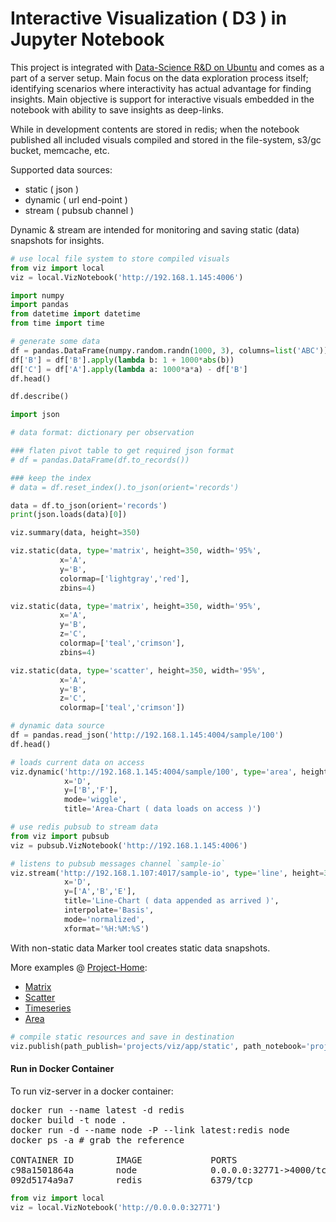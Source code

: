 
# Interactive Visualization ( D3 ) in Jupyter Notebook

This project is integrated with <a href="https://github.com/arcta/server-setup">Data-Science R&amp;D on Ubuntu</a> and comes as a part of a server setup. Main focus on the data exploration process itself; identifying scenarios where interactivity has actual advantage for finding insights. Main objective is support for interactive visuals embedded in the notebook with ability to save insights as deep-links.

While in development contents are stored in redis; when the notebook published all included visuals compiled and stored in the file-system, s3/gc bucket, memcache, etc.

Supported data sources:
* static ( json )
* dynamic ( url end-point )
* stream ( pubsub channel )

Dynamic & stream are intended for monitoring and saving static (data) snapshots for insights.


```python
# use local file system to store compiled visuals
from viz import local
viz = local.VizNotebook('http://192.168.1.145:4006')
```


```python
import numpy
import pandas
from datetime import datetime 
from time import time

# generate some data
df = pandas.DataFrame(numpy.random.randn(1000, 3), columns=list('ABC'))
df['B'] = df['B'].apply(lambda b: 1 + 1000*abs(b))
df['C'] = df['A'].apply(lambda a: 1000*a*a) - df['B']
df.head()
```


```python
df.describe()
```


```python
import json

# data format: dictionary per observation

### flaten pivot table to get required json format
# df = pandas.DataFrame(df.to_records())

### keep the index
# data = df.reset_index().to_json(orient='records')

data = df.to_json(orient='records')
print(json.loads(data)[0])
```


```python
viz.summary(data, height=350)
```


```python
viz.static(data, type='matrix', height=350, width='95%',
           x='A',
           y='B',
           colormap=['lightgray','red'],
           zbins=4)
```


```python
viz.static(data, type='matrix', height=350, width='95%',
           x='A',
           y='B',
           z='C',
           colormap=['teal','crimson'],
           zbins=4)
```


```python
viz.static(data, type='scatter', height=350, width='95%',
           x='A',
           y='B',
           z='C',
           colormap=['teal','crimson'])
```


```python
# dynamic data source
df = pandas.read_json('http://192.168.1.145:4004/sample/100')
df.head()
```


```python
# loads current data on access
viz.dynamic('http://192.168.1.145:4004/sample/100', type='area', height=350, width='100%',
            x='D',
            y=['B','F'],
            mode='wiggle',
            title='Area-Chart ( data loads on access )')
```


```python
# use redis pubsub to stream data
from viz import pubsub
viz = pubsub.VizNotebook('http://192.168.1.145:4006')
```


```python
# listens to pubsub messages channel `sample-io`
viz.stream('http://192.168.1.107:4017/sample-io', type='line', height=350, width='100%',
            x='D',
            y=['A','B','E'],
            title='Line-Chart ( data appended as arrived )',
            interpolate='Basis',
            mode='normalized',
            xformat='%H:%M:%S')
```

With non-static data Marker tool creates static data snapshots.

More examples @ <a href="http://www.arcta.me/projects/viz/">Project-Home</a>:
* <a href="http://www.arcta.me/projects/viz/examples/matrix/index.html">Matrix</a>
* <a href="http://www.arcta.me/projects/viz/examples/scatter/index.html">Scatter</a>
* <a href="http://www.arcta.me/projects/viz/examples/line/index.html">Timeseries</a>
* <a href="http://www.arcta.me/projects/viz/examples/area/index.html">Area</a>


```python
# compile static resources and save in destination
viz.publish(path_publish='projects/viz/app/static', path_notebook='projects/viz/README')
```

#### Run in Docker Container 

To run viz-server in a docker container:
<pre>
docker run --name latest -d redis
docker build -t node .
docker run -d --name node -P --link latest:redis node
docker ps -a # grab the reference

CONTAINER ID        IMAGE             PORTS                     NAMES
c98a1501864a        node              0.0.0.0:32771->4000/tcp   node
092d5174a9a7        redis             6379/tcp                  latest
</pre>


```python
from viz import local
viz = local.VizNotebook('http://0.0.0.0:32771')
```


```python

```
